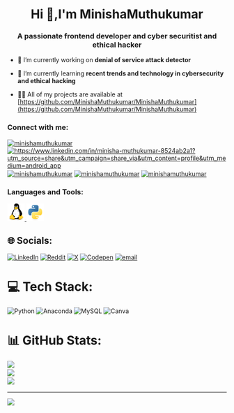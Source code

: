 <h1 align="center">Hi 👋,I'm MinishaMuthukumar</h1>
<h3 align="center">A passionate frontend developer and cyber securitist and ethical hacker</h3>

- 🔭 I’m currently working on **denial of service attack detector**

- 🌱 I’m currently learning **recent trends and technology in cybersecurity and ethical hacking**

- 👨‍💻 All of my projects are available at [https://github.com/MinishaMuthukumar/MinishaMuthukumar](https://github.com/MinishaMuthukumar/MinishaMuthukumar)

<h3 align="left">Connect with me:</h3>
<p align="left">
<a href="https://codepen.io/minishamuthukumar" target="blank"><img align="center" src="https://raw.githubusercontent.com/rahuldkjain/github-profile-readme-generator/master/src/images/icons/Social/codepen.svg" alt="minishamuthukumar" height="30" width="40" /></a>
<a href="https://linkedin.com/in/https://www.linkedin.com/in/minisha-muthukumar-8524ab2a1?utm_source=share&utm_campaign=share_via&utm_content=profile&utm_medium=android_app" target="blank"><img align="center" src="https://raw.githubusercontent.com/rahuldkjain/github-profile-readme-generator/master/src/images/icons/Social/linked-in-alt.svg" alt="https://www.linkedin.com/in/minisha-muthukumar-8524ab2a1?utm_source=share&utm_campaign=share_via&utm_content=profile&utm_medium=android_app" height="30" width="40" /></a>
<a href="https://kaggle.com/minishamuthukumar" target="blank"><img align="center" src="https://raw.githubusercontent.com/rahuldkjain/github-profile-readme-generator/master/src/images/icons/Social/kaggle.svg" alt="minishamuthukumar" height="30" width="40" /></a>
<a href="https://www.hackerrank.com/minishamuthukumar" target="blank"><img align="center" src="https://raw.githubusercontent.com/rahuldkjain/github-profile-readme-generator/master/src/images/icons/Social/hackerrank.svg" alt="minishamuthukumar" height="30" width="40" /></a>
<a href="https://www.leetcode.com/minishamuthukumar" target="blank"><img align="center" src="https://raw.githubusercontent.com/rahuldkjain/github-profile-readme-generator/master/src/images/icons/Social/leet-code.svg" alt="minishamuthukumar" height="30" width="40" /></a>
</p>

<h3 align="left">Languages and Tools:</h3>
<p align="left"> <a href="https://www.linux.org/" target="_blank" rel="noreferrer"> <img src="https://raw.githubusercontent.com/devicons/devicon/master/icons/linux/linux-original.svg" alt="linux" width="40" height="40"/> </a> <a href="https://www.python.org" target="_blank" rel="noreferrer"> <img src="https://raw.githubusercontent.com/devicons/devicon/master/icons/python/python-original.svg" alt="python" width="40" height="40"/> </a> </p>


## 🌐 Socials:
[![LinkedIn](https://img.shields.io/badge/LinkedIn-%230077B5.svg?logo=linkedin&logoColor=white)](https://linkedin.com/in/minishamuthukumar) [![Reddit](https://img.shields.io/badge/Reddit-%23FF4500.svg?logo=Reddit&logoColor=white)](https://reddit.com/user/minishamuthukumar) [![X](https://img.shields.io/badge/X-black.svg?logo=X&logoColor=white)](https://x.com/minishamuthukumar) [![Codepen](https://img.shields.io/badge/Codepen-000000?logo=codepen&logoColor=white)](https://codepen.io/minishamuthukumar) [![email](https://img.shields.io/badge/Email-D14836?logo=gmail&logoColor=white)](mailto:minishamuthukumar123@gmail.com) 

# 💻 Tech Stack:
![Python](https://img.shields.io/badge/python-3670A0?style=for-the-badge&logo=python&logoColor=ffdd54) ![Anaconda](https://img.shields.io/badge/Anaconda-%2344A833.svg?style=for-the-badge&logo=anaconda&logoColor=white) ![MySQL](https://img.shields.io/badge/mysql-4479A1.svg?style=for-the-badge&logo=mysql&logoColor=white) ![Canva](https://img.shields.io/badge/Canva-%2300C4CC.svg?style=for-the-badge&logo=Canva&logoColor=white)
# 📊 GitHub Stats:
![](https://github-readme-stats.vercel.app/api?username=minishamuthukumar&theme=dark&hide_border=false&include_all_commits=false&count_private=false)<br/>
![](https://nirzak-streak-stats.vercel.app/?user=minishamuthukumar&theme=dark&hide_border=false)<br/>
![](https://github-readme-stats.vercel.app/api/top-langs/?username=minishamuthukumar&theme=dark&hide_border=false&include_all_commits=false&count_private=false&layout=compact)

---
[![](https://visitcount.itsvg.in/api?id=minishamuthukumar&icon=0&color=0)](https://visitcount.itsvg.in)

<!-- Proudly created with GPRM ( https://gprm.itsvg.in ) -->
